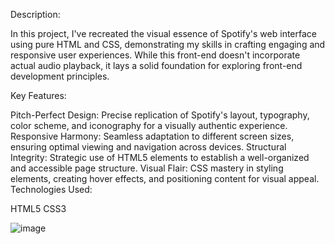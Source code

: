 Description:

In this project, I've recreated the visual essence of Spotify's web interface using pure HTML and CSS, demonstrating my skills in crafting engaging and responsive user experiences. While this front-end doesn't incorporate actual audio playback, it lays a solid foundation for exploring front-end development principles.

Key Features:

Pitch-Perfect Design: Precise replication of Spotify's layout, typography, color scheme, and iconography for a visually authentic experience.
Responsive Harmony: Seamless adaptation to different screen sizes, ensuring optimal viewing and navigation across devices.
Structural Integrity: Strategic use of HTML5 elements to establish a well-organized and accessible page structure.
Visual Flair: CSS mastery in styling elements, creating hover effects, and positioning content for visual appeal.
Technologies Used:

HTML5
CSS3

![image](https://github.com/dhairyagupta22/Spotify-Clone/assets/133130740/95a2def8-dfbb-4074-871e-fa3bef34244e)

